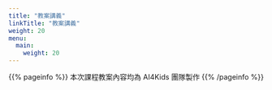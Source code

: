 ```yaml
---
title: "教案講義"
linkTitle: "教案講義"
weight: 20
menu:
  main:
    weight: 20
---
```


{{% pageinfo %}}
本次課程教案內容均為 AI4Kids 團隊製作
{{% /pageinfo %}}
